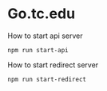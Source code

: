 # Go.tc.edu


How to start api server

```
npm run start-api
```

How to start redirect server
```
npm run start-redirect
```
